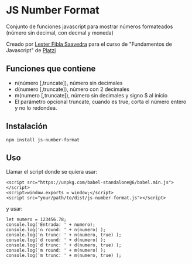 # JS Number Format

Conjunto de funciones javascript para mostrar números formateados (número sin decimal, con decmal y moneda)

Creado por [Lester Fibla Saavedra](https://lesterfibla.com/pro) para el curso de "Fundamentos de Javascript" de [Platzi](https://platzi.com)

## Funciones que contiene

- n(número [,truncate]), número sin decimales
- d(numero [,truncate]), número con 2 decimales
- m(numero [,truncate]), número sin decimales y signo $ al inicio
- El parámetro opcional truncate, cuando es true, corta el número entero y no lo redondea.

## Instalación

```
npm install js-number-format
```

## Uso

Llamar el script donde se quiera usar:

```
<script src="https://unpkg.com/babel-standalone@6/babel.min.js"></script>
<script>window.exports = window;</script>
<script src="your/path/to/dist/js-number-format.js"></script>
```

y usar:

```
let numero = 123456.78;
console.log('Entrada: ' + numero);
console.log('n round: ' + n(numero) );
console.log('n trunc: ' + n(numero, true) );
console.log('d round: ' + d(numero) );
console.log('d trunc: ' + d(numero, true) );
console.log('m round: ' + m(numero) );
console.log('m trunc: ' + m(numero, true) );
```